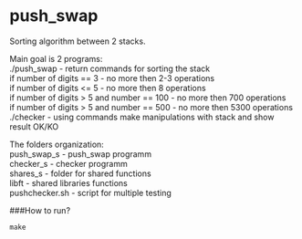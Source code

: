 # push_swap

Sorting algorithm between 2 stacks.  

Main goal is 2 programs:  
./push_swap - return commands for sorting the stack  
	if number of digits == 3 - no more then 2-3 operations  
	if number of digits <= 5 - no more then 8 operations  
	if number of digits > 5 and number == 100 - no more then 700 operations  
	if number of digits > 5 and number == 500 - no more then 5300 operations  
./checker - using commands make manipulations with stack and show result OK/KO  
  
The folders organization:  
push_swap_s - push_swap programm  
checker_s - checker programm  
shares_s - folder for shared functions  
libft - shared libraries functions  
pushchecker.sh - script for multiple testing  

###How to run?
```
make
```